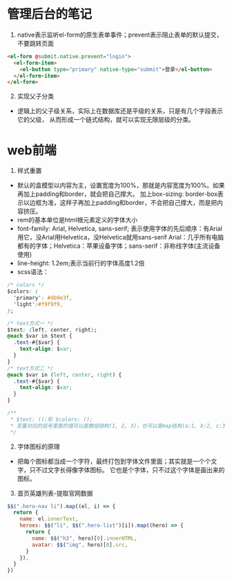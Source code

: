 # 管理后台的笔记
1. native表示监听el-form的原生表单事件；prevent表示阻止表单的默认提交，不要跳转页面
```html
<el-form @submit.native.prevent="login">
  <el-form-item>
    <el-button type="primary" native-type="submit">登录</el-button>
  </el-form-item>
</el-form>
```

2. 实现父子分类
- 逻辑上的父子级关系，实际上在数据库还是平级的关系，只是有几个字段表示它的父级，
从而形成一个链式结构，就可以实现无限层级的分类。

# web前端
1. 样式重置
- 默认的盒模型以内容为主，设置宽度为100%，那就是内容宽度为100%。如果再加上padding和border，就会把自己撑大。
  加上box-sizing: border-box表示以边框为准，这样子再加上padding和border，不会把自己撑大，而是把内容挤压。
- rem的基本单位是html根元素定义的字体大小
- font-family: Arial, Helvetica, sans-serif;
表示使用字体的先后顺序：有Arial用它，没Arial用Helvetica，没Helvetica就用sans-serif
Arial：几乎所有电脑都有的字体；Helvetica：苹果设备字体；sans-serif：非称线字体(主流设备使用)
- line-height: 1.2em;表示当前行的字体高度1.2倍
- scss语法：
```css
/* colors */
$colors: (
  'primary': #db9e3f,
  'light':#f9f9f9,
);

/* text方式一 */
$text: (left, center, right);
@each $var in $text {
  .text-#{$var} {
    text-align: $var;
  }
}
/* text方式二 */
@each $var in (left, center, right) {
  .text-#{$var} {
    text-align: $var;
  }
}

/**
 * $text: ();和 $colors: ();
 * 变量对应的括号里面的值可以是数组结构(1, 2, 3)，也可以是map结构(a:1, b:2, c:3)。
 */
```

2. 字体图标的原理
- 把每个图标都当成一个字符，最终打包到字体文件里面；其实就是一个个文字，只不过文字长得像字体图标。
 它也是个字体，只不过这个字体是画出来的图标。

3. 首页英雄列表-提取官网数据
```js
$$(".hero-nav li").map((el, i) => {
  return {
    name: el.innerText,
    heroes: $$("li", $$(".hero-list")[i]).map((hero) => {
      return {
        name: $$("h3", hero)[0].innerHTML,
        avatar: $$("img", hero)[0].src,
      }
    }),
  }
})
```